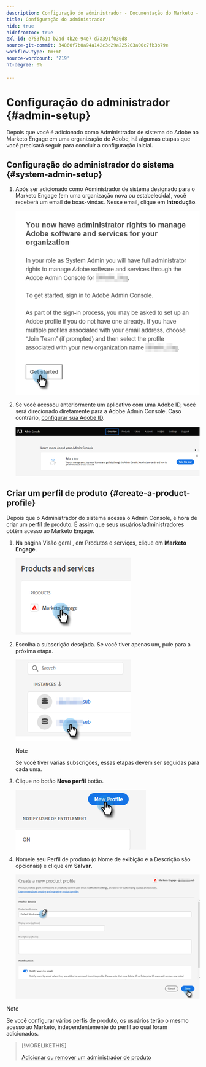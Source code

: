 ```yaml
---
description: Configuração do administrador - Documentação do Marketo - Documentação do produto
title: Configuração do administrador
hide: true
hidefromtoc: true
exl-id: e753f61a-b2ad-4b2e-94e7-d7a391f030d8
source-git-commit: 34860f7b0a94a142c3d29a225203a00c7fb3b79e
workflow-type: tm+mt
source-wordcount: '219'
ht-degree: 0%

---
```


# Configuração do administrador {#admin-setup}

Depois que você é adicionado como Administrador de sistema do Adobe ao Marketo Engage em uma organização de Adobe, há algumas etapas que você precisará seguir para concluir a configuração inicial.

## Configuração do administrador do sistema {#system-admin-setup}

1. Após ser adicionado como Administrador de sistema designado para o Marketo Engage (em uma organização nova ou estabelecida), você receberá um email de boas-vindas. Nesse email, clique em **Introdução**.

   ![](assets/admin-setup-1.png)

1. Se você acessou anteriormente um aplicativo com uma Adobe ID, você será direcionado diretamente para a Adobe Admin Console. Caso contrário, [configurar sua Adobe ID](https://helpx.adobe.com/manage-account/using/create-update-adobe-id.html).

   ![](assets/admin-setup-2.png)

## Criar um perfil de produto {#create-a-product-profile}

Depois que o Administrador do sistema acessa o Admin Console, é hora de criar um perfil de produto. É assim que seus usuários/administradores obtêm acesso ao Marketo Engage.

1. Na página Visão geral , em Produtos e serviços, clique em **Marketo Engage**.

   ![](assets/admin-setup-3.png)

1. Escolha a subscrição desejada. Se você tiver apenas um, pule para a próxima etapa.

   ![](assets/admin-setup-4.png)

   >[!NOTE]
   >
   >Se você tiver várias subscrições, essas etapas devem ser seguidas para cada uma.

1. Clique no botão **Novo perfil** botão.

   ![](assets/admin-setup-5.png)

1. Nomeie seu Perfil de produto (o Nome de exibição e a Descrição são opcionais) e clique em **Salvar**.

   ![](assets/admin-setup-6.png)

>[!NOTE]
>
>Se você configurar vários perfis de produto, os usuários terão o mesmo acesso ao Marketo, independentemente do perfil ao qual foram adicionados.

>[!MORELIKETHIS]
>
>[Adicionar ou remover um administrador de produto](/help/marketo/product-docs/administration/marketo-with-adobe-identity/add-or-remove-a-product-admin.md)
